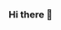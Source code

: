 ### Hi there 👋

<!--
**Burakkepuc/Burakkepuc** is a ✨ _special_ ✨ repository because its `README.md` (this file) appears on your GitHub profile.

Here are some ideas to get you started:

- 🔭 I’m currently Studying In Istanbul Aydın University as Software engineering students
- 🌱 I’m currently learning C# and OOP
- 🤔 I’m looking for help with the ones who knows about programming
- 💬 Ask me about anything
